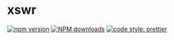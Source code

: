 # xswr

[![npm version](https://img.shields.io/npm/v/xswr.svg?style=flat)](https://www.npmjs.com/package/xswr) [![NPM downloads](https://img.shields.io/npm/dm/xswr.svg?style=flat-square)](http://www.npmtrends.com/xswr) [![code style: prettier](https://img.shields.io/badge/code_style-prettier-ff69b4.svg)](https://github.com/prettier/prettier)
